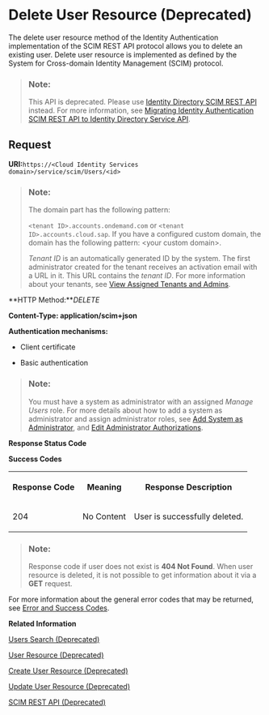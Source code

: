 <!-- loio436015d66dad4c129a87604eda2f7134 -->

# Delete User Resource \(Deprecated\)

The delete user resource method of the Identity Authentication implementation of the SCIM REST API protocol allows you to delete an existing user. Delete user resource is implemented as defined by the System for Cross-domain Identity Management \(SCIM\) protocol.



> ### Note:  
> This API is deprecated. Please use [Identity Directory SCIM REST API](https://api.sap.com/api/IdDS_SCIM/overview) instead. For more information, see [Migrating Identity Authentication SCIM REST API to Identity Directory Service API](migrating-identity-authentication-scim-rest-api-to-identity-directory-service-api-106dbe0.md).





## Request

**URI:**<code>https://&lt;Cloud Identity Services domain&gt;/service/scim/Users/&lt;id&gt;</code>

> ### Note:  
> The domain part has the following pattern:
> 
> `<tenant ID>.accounts.ondemand.com` or `<tenant ID>.accounts.cloud.sap`. If you have a configured custom domain, the domain has the following pattern: <your custom domain\>.
> 
> *Tenant ID* is an automatically generated ID by the system. The first administrator created for the tenant receives an activation email with a URL in it. This URL contains the *tenant ID*. For more information about your tenants, see [View Assigned Tenants and Admins](../view-assigned-tenants-and-admins-f56e6f2.md).

**HTTP Method:***DELETE*

**Content-Type: application/scim+json**

**Authentication mechanisms:**

-   Client certificate

-   Basic authentication


> ### Note:  
> You must have a system as administrator with an assigned *Manage Users* role. For more details about how to add a system as administrator and assign administrator roles, see [Add System as Administrator](../Operation-Guide/add-administrators-bbbdbdd.md#loiocefb742a36754b18bbe5c3503ac6d87c), and [Edit Administrator Authorizations](../Operation-Guide/edit-administrator-authorizations-86ee374.md).

**Response Status Code**

**Success Codes**


<table>
<tr>
<th valign="top">

Response Code

</th>
<th valign="top">

Meaning

</th>
<th valign="top">

Response Description

</th>
</tr>
<tr>
<td valign="top">

204

</td>
<td valign="top">

No Content

</td>
<td valign="top">

User is successfully deleted.

</td>
</tr>
</table>

> ### Note:  
> Response code if user does not exist is **404 Not Found**. When user resource is deleted, it is not possible to get information about it via a **GET** request.

For more information about the general error codes that may be returned, see [Error and Success Codes](error-and-success-codes-7f87a75.md).

**Related Information**  


[Users Search \(Deprecated\)](users-search-deprecated-3af7dfa.md "The user search method of the Identity Authentication implementation of the SCIM REST API protocol allows you to perform a request for user search. User search is implemented as defined by the System for Cross-domain Identity Management (SCIM) protocol for querying and filtering resources.")

[User Resource \(Deprecated\)](user-resource-deprecated-7ae17a6.md "The user resource method of the Identity Authentication implementation of the SCIM REST API protocol provides information on a known user.")

[Create User Resource \(Deprecated\)](create-user-resource-deprecated-cea8778.md "The create user resource method of the Identity Authentication implementation of the SCIM REST API protocol provides information on the creation of a user.")

[Update User Resource \(Deprecated\)](update-user-resource-deprecated-9e36479.md "The update user method of the implementation of the SCIM REST API protocol provides information on the update of a known user. The method does not create a new user.")

[SCIM REST API \(Deprecated\)](scim-rest-api-deprecated-2f21568.md "This section contains information about the Identity Authentication implementation of the System for Cross-domain Identity Management (SCIM) REST API protocol.")

